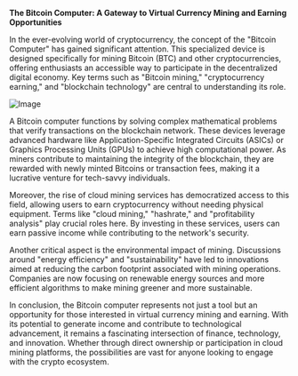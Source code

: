 **The Bitcoin Computer: A Gateway to Virtual Currency Mining and Earning Opportunities**

In the ever-evolving world of cryptocurrency, the concept of the "Bitcoin Computer" has gained significant attention. This specialized device is designed specifically for mining Bitcoin (BTC) and other cryptocurrencies, offering enthusiasts an accessible way to participate in the decentralized digital economy. Key terms such as "Bitcoin mining," "cryptocurrency earning," and "blockchain technology" are central to understanding its role.

![Image](https://github.com/user-attachments/assets/b8266eee-691e-4ee1-99ef-bfa10d234fd4)

A Bitcoin computer functions by solving complex mathematical problems that verify transactions on the blockchain network. These devices leverage advanced hardware like Application-Specific Integrated Circuits (ASICs) or Graphics Processing Units (GPUs) to achieve high computational power. As miners contribute to maintaining the integrity of the blockchain, they are rewarded with newly minted Bitcoins or transaction fees, making it a lucrative venture for tech-savvy individuals.

Moreover, the rise of cloud mining services has democratized access to this field, allowing users to earn cryptocurrency without needing physical equipment. Terms like "cloud mining," "hashrate," and "profitability analysis" play crucial roles here. By investing in these services, users can earn passive income while contributing to the network's security.

Another critical aspect is the environmental impact of mining. Discussions around "energy efficiency" and "sustainability" have led to innovations aimed at reducing the carbon footprint associated with mining operations. Companies are now focusing on renewable energy sources and more efficient algorithms to make mining greener and more sustainable.

In conclusion, the Bitcoin computer represents not just a tool but an opportunity for those interested in virtual currency mining and earning. With its potential to generate income and contribute to technological advancement, it remains a fascinating intersection of finance, technology, and innovation. Whether through direct ownership or participation in cloud mining platforms, the possibilities are vast for anyone looking to engage with the crypto ecosystem.